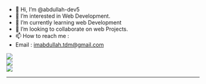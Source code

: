 - 👋 Hi, I’m @abdullah-dev5
- 👀 I’m interested in Web Development.
- 🌱 I’m currently learning web Development
- 💞️ I’m looking to collaborate on web Projects.
- 📫 How to reach me :
- Email : imabdullah.tdm@gmail.com  

<!---
abdullah-dev5/abdullah-dev5 is a ✨ special ✨ repository because its `README.md` (this file) appears on your GitHub profile.
You can click the Preview link to take a look at your changes.
--->

![](https://github-readme-streak-stats.herokuapp.com/?user=abdullah-dev5&theme=prussian&hide_border=false)<br/>
![](https://github-readme-stats.vercel.app/api/top-langs/?username=abdullah-dev5&theme=prussian&hide_border=false&include_all_commits=true&count_private=true&layout=compact)<br/>
![](https://visitcount.itsvg.in/api?id=abdullah-dev5&icon=9&color=0)

---
